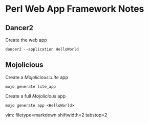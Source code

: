 # Perl Web App Framework Notes #

## Dancer2 ##
Create the web app

    dancer2 --application HelloWorld

## Mojolicious ##

Create a _Mojolicious::Lite_ app

    mojo generate lite_app

Create a full _Mojolicious_ app

    mojo generate app <HelloWorld>


vim: filetype=markdown shiftwidth=2 tabstop=2
